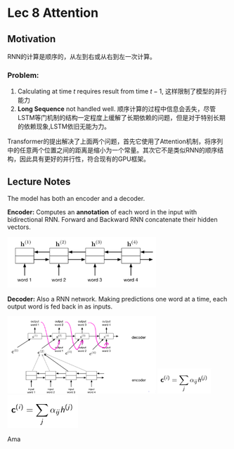 # Lec 8 Attention

## Motivation

RNN的计算是顺序的，从左到右或从右到左一次计算。

### Problem:

1. Calculating at time $t$ requires result from time $t-1$, 这样限制了模型的并行能力
2. **Long Sequence** not handled well. 顺序计算的过程中信息会丢失，尽管LSTM等门机制的结构一定程度上缓解了长期依赖的问题，但是对于特别长期的依赖现象,LSTM依旧无能为力。

Transformer的提出解决了上面两个问题，首先它使用了Attention机制，将序列中的任意两个位置之间的距离是缩小为一个常量。其次它不是类似RNN的顺序结构，因此具有更好的并行性，符合现有的GPU框架。



## Lecture Notes

The model has both an encoder and a decoder.

**Encoder:** Computes an **annotation** of each word in the input with bidirectional RNN. Forward and Backward RNN concatenate their hidden vectors.

<img src="Lec 8 Attention.assets/image-20200315173620465.png" alt="image-20200315173620465" style="zoom:33%;" />

**Decoder:** Also a RNN network. Making predictions one word at a time, each output word is fed back in as inputs.

<img src="Lec 8 Attention.assets/image-20200315175319344.png" alt="image-20200315175319344" style="zoom: 33%;" />

<img src="Lec 8 Attention.assets/image-20200315183926115.png" alt="image-20200315183926115" style="zoom:25%;" />

<img src="Lec 8 Attention.assets/image-20200315183926115.png" alt="image-20200315183926115" style="zoom:33%;" />

Ama 